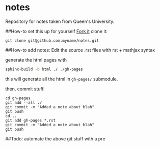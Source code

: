 notes
=====

Repository for notes taken from Queen's University.

##How-to set this up for yourself
[Fork it](https://github.com/jameh/notes/fork)
clone it:

```
git clone git@github.com:myname/notes.git
```


##How-to add notes:
Edit the source .rst files with rst + mathjax syntax

generate the html pages with
```bash
sphinx-build -b html ./ ./gh-pages
```

this will generate all the html in `gh-pages/` submodule. 

then, commit stuff.
```
cd gh-pages
git add --all ./
git commit -m "Added a note about blah"
git push
cd ..
git add gh-pages *.rst
git commit -m "Added a note about blah"
git push
```

##Todo:
automate the above git stuff with a pre

